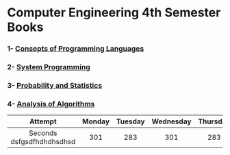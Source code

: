 # Computer Engineering 4th Semester Books

  

### 1- [Consepts of Programming Languages](https://github.com/AcarFurkan/books/blob/main/Robert%20W.%20Sebesta%20-%20Concepts%20of%20Programming%20Languages-Pearson%20(2015).pdf)
### 2- [System Programming](https://github.com/AcarFurkan/books/blob/main/Computer%20Systems%20A%20Programmers%20Perspective%20(3rd).pdf)
### 3- [Probability and Statistics](https://github.com/AcarFurkan/books/blob/main/Introduction%20to%20Probability%20and%20Statistics.pdf)
### 4- [Analysis of Algorithms](https://github.com/AcarFurkan/books/blob/main/Introduction%20to%20the%20Design%20and%20Analysis%20of%20Algorithms%20(3rd%20ed.)%20%5BLevitin%202011-10-09%5D.pdf)





| Attempt | Monday | Tuesday | Wednesday | Thursday | Friday | 
| :---:   | :---:  | :---:   |  :---:    |  :---:   |  :---: | 
| Seconds dsfgsdfhdhdhsdhsd| 301    | 283     |  301      |  283     |  301   | 
